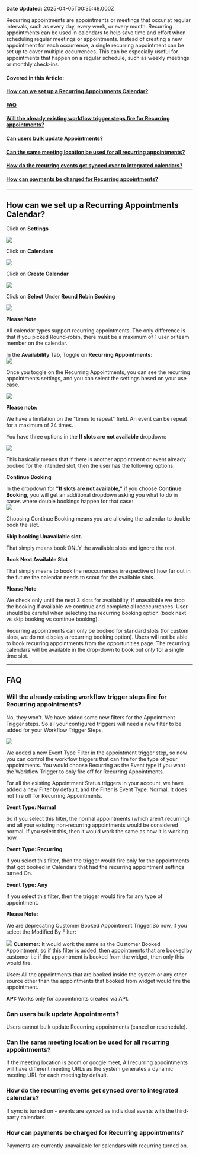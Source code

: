 **Date Updated:** 2025-04-05T00:35:48.000Z
  
  
Recurring appointments are appointments or meetings that occur at regular intervals, such as every day, every week, or every month. Recurring appointments can be used in calendars to help save time and effort when scheduling regular meetings or appointments. Instead of creating a new appointment for each occurrence, a single recurring appointment can be set up to cover multiple occurrences. This can be especially useful for appointments that happen on a regular schedule, such as weekly meetings or monthly check-ins.

  
#### **Covered in this Article:**

#### [**How can we set up a Recurring Appointments Calendar?**](#How-can-we-set-up-a-Recurring-Appointments-Calendar?)

####   
[**FAQ**](#FAQ)

#### [Will the already existing workflow trigger steps fire for Recurring appointments?](#Will-the-already-existing-workflow-trigger-steps-fire-for-Recurring-appointments?)

#### [Can users bulk update Appointments?](#Can-users-bulk-update-Appointments?)

#### [Can the same meeting location be used for all recurring appointments?](#Can-the-same-meeting-location-be-used-for-all-recurring-appointments?)

#### [How do the recurring events get synced over to integrated calendars?](#How-do-the-recurring-events-get-synced-over-to-integrated-calendars?)

#### [How can payments be charged for Recurring appointments?](#How-can-payments-be-charged-for-Recurring-appointments?)

  
---

## **How can we set up a Recurring Appointments Calendar?**

  
Click on **Settings**

![](https://s3.amazonaws.com/cdn.freshdesk.com/data/helpdesk/attachments/production/48283839127/original/t0i-OYnO597cpGNvWtrjoflwNDgjkyIMKg.png?1677420392)
  
  
Click on **Calendars**

![](https://s3.amazonaws.com/cdn.freshdesk.com/data/helpdesk/attachments/production/48283839879/original/e_vUEn7psmwTExeGk4qmlUzUNpke3Gbh6g.png?1677421316)
  
  
Click on **Create Calendar**

![](https://s3.amazonaws.com/cdn.freshdesk.com/data/helpdesk/attachments/production/48283839913/original/0C63_wizc1h6sKV7vcNfpoI4X2oRN7bVkA.png?1677421372)

  
Click on **Select** Under **Round Robin Booking**

![](https://s3.amazonaws.com/cdn.freshdesk.com/data/helpdesk/attachments/production/48283839965/original/0KrW7PCc9NKKe0FEPyLkcKoavUMItTAPNQ.png?1677421443)

**Please Note**

All calendar types support recurring appointments. The only difference is that if you picked Round-robin, there must be a maximum of 1 user or team member on the calendar.

  
In the **Availability** Tab, Toggle on **Recurring Appointments**:  
![](https://s3.amazonaws.com/cdn.freshdesk.com/data/helpdesk/attachments/production/48283840055/original/nlSAxjv8OpAI2C8zrfoytnYIQappD4S7SQ.png?1677421542)

Once you toggle on the Recurring Appointments, you can see the recurring appointments settings, and you can select the settings based on your use case.

![](https://s3.amazonaws.com/cdn.freshdesk.com/data/helpdesk/attachments/production/48283840128/original/88X8wjNcPWLFIiAF-8gZUpdcYlTmN-28Yg.png?1677421681)

**Please note:**

We have a limitation on the "times to repeat" field. An event can be repeat for a maximum of 24 times.

You have three options in the **If slots are not available** dropdown:

![](https://s3.amazonaws.com/cdn.freshdesk.com/data/helpdesk/attachments/production/48283840460/original/AOfeyq6Z6N0P8PpxZtbKhK4zpZbZl_fm_Q.png?1677422054)

  
This basically means that if there is another appointment or event already booked for the intended slot, then the user has the following options:
  
  
**Continue Booking**

In the dropdown for **"If slots are not available,"** if you choose **Continue Booking,** you will get an additional dropdown asking you what to do in cases where double bookings happen for that case:  
![](https://s3.amazonaws.com/cdn.freshdesk.com/data/helpdesk/attachments/production/48283840273/original/DHilYjLU6R1SX388AQrbu1ACjhRMO5u3PQ.png?1677421858)  

Choosing Continue Booking means you are allowing the calendar to double-book the slot.

  
**Skip booking Unavailable slot.**

That simply means book ONLY the available slots and ignore the rest.

  
**Book Next Available Slot**

That simply means to book the reoccurrences irrespective of how far out in the future the calendar needs to scout for the available slots.

**Please Note**

We check only until the next 3 slots for availability, if unavailable we drop the booking.If available we continue and complete all reoccurrences. User should be careful when selecting the recurring booking option (book next vs skip booking vs continue booking).

  
Recurring appointments can only be booked for standard slots (for custom slots, we do not display a recurring booking option). Users will not be able to book recurring appointments from the opportunities page. The recurring calendars will be available in the drop-down to book but only for a single time slot.

---

## **FAQ**

### **Will the already existing workflow trigger steps fire for Recurring appointments?**

No, they won't. We have added some new filters for the Appointment Trigger steps. So all your configured triggers will need a new filter to be added for your Workflow Trigger Steps. 

![](https://s3.amazonaws.com/cdn.freshdesk.com/data/helpdesk/attachments/production/48283840827/original/5LJVNP4M4V1PcJdw4bhHXsd1U5LSVroS8Q.png?1677422413)

We added a new Event Type Filter in the appointment trigger step, so now you can control the workflow triggers that can fire for the type of your appointments. You would choose Recurring as the Event type if you want the Workflow Trigger to only fire off for Recurring Appointments.

  
For all the existing Appointment Status triggers in your account, we have added a new Filter by default, and the Filter is Event Type: Normal. It does not fire off for Recurring Appointments.

  
**Event Type: Normal**

So if you select this filter, the normal appointments (which aren't recurring) and all your existing non-recurring appointments would be considered normal. If you select this, then it would work the same as how it is working now. 

  
**Event Type: Recurring**

If you select this filter, then the trigger would fire only for the appointments that got booked in Calendars that had the recurring appointment settings turned On. 

  
**Event Type: Any**

If you select this filter, then the trigger would fire for any type of appointment. 

  
**Please Note:**

We are deprecating Customer Booked Appointment Trigger.So now, if you select the Modified By Filter: 

![](https://s3.amazonaws.com/cdn.freshdesk.com/data/helpdesk/attachments/production/48283841067/original/oc4eOeQBCx4TbF0am_aA-sClJBhUgf1_3g.png?1677422783)
**Customer:** It would work the same as the Customer Booked Appointment, so if this filter is added, then appointments that are booked by customer i.e if the appointment is booked from the widget, then only this would fire.

**User:** All the appointments that are booked inside the system or any other source other than the appointments that booked from widget would fire the appointment. 

**API:** Works only for appointments created via API.
  
  
### **Can users bulk update Appointments?**

Users cannot bulk update Recurring appointments (cancel or reschedule).

  
### **Can the same meeting location be used for all recurring appointments?**

If the meeting location is zoom or google meet, All recurring appointments will have different meeting URLs as the system generates a dynamic meeting URL for each meeting by default.

  
### **How do the recurring events get synced over to integrated calendars?**

If sync is turned on - events are synced as individual events with the third-party calendars.

  
### **How can payments be charged for Recurring appointments?**

Payments are currently unavailable for calendars with recurring turned on.
  
  